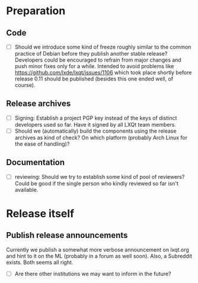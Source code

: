 # Preparation

## Code

* [ ] Should we introduce some kind of freeze roughly similar to the common practice of Debian before they publish another stable release?   
  Developers could be encouraged to refrain from major changes and push minor fixes only for a while. Intended to avoid problems like
  https://github.com/lxde/lxqt/issues/1106 which took place shortly before release 0.11 should be published (besides this one ended well, of course).

## Release archives

* [ ] Signing: Establish a project PGP key instead of the keys of distinct developers used so far. Have it signed by all LXQt team members.
* [ ] Should we (automatically) build the components using the release archives as kind of check? On which platform (probably Arch Linux for the ease
  of handling)?

## Documentation

* [ ] reviewing: Should we try to establish some kind of pool of reviewers? Could be good if the single person who kindly reviewed so far isn't available.

# Release itself

## Publish release announcements

Currently we publish a somewhat more verbose announcement on lxqt.org and hint to it on the ML (probably in a forum as well soon). Also, a Subreddit exists. Both seems all right.
* [ ] Are there other institutions we may want to inform in the future?
